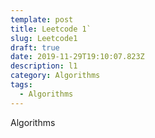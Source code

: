 ```yaml
---
template: post
title: Leetcode 1`
slug: Leetcode1
draft: true
date: 2019-11-29T19:10:07.823Z
description: l1
category: Algorithms
tags:
  - Algorithms
---
```

Algorithms
